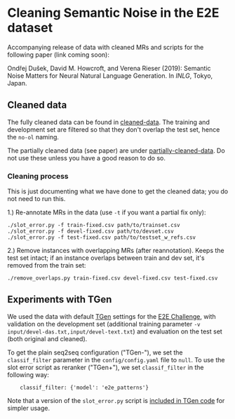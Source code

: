 
Cleaning Semantic Noise in the E2E dataset
==========================================

Accompanying release of data with cleaned MRs and scripts for the following paper (link coming soon):

Ondřej Dušek, David M. Howcroft, and Verena Rieser (2019): Semantic Noise Matters for Neural Natural Language Generation. In _INLG_, Tokyo, Japan.


Cleaned data
------------

The fully cleaned data can be found in [cleaned-data](cleaned-data/). 
The training and development set are filtered so that they don't overlap the test set, hence the `no-ol` naming.

The partially cleaned data (see paper) are under [partially-cleaned-data](partially-cleaned-data/).
Do not use these unless you have a good reason to do so.


### Cleaning process ###

This is just documenting what we have done to get the cleaned data; you do not need to run this.


1.) Re-annotate MRs in the data (use `-t` if you want a partial fix only):
```
./slot_error.py -f train-fixed.csv path/to/trainset.csv
./slot_error.py -f devel-fixed.csv path/to/devset.csv
./slot_error.py -f test-fixed.csv path/to/testset_w_refs.csv
```

2.) Remove instances with overlapping MRs (after reannotation). Keeps the test set intact; if an instance overlaps between train and dev set, it's removed from the train set:

```
./remove_overlaps.py train-fixed.csv devel-fixed.csv test-fixed.csv
```


Experiments with TGen
---------------------

We used the data with default [TGen](https://github.com/UFAL-DSG/tgen) settings 
for the [E2E Challenge](https://github.com/UFAL-DSG/tgen/tree/master/e2e-challenge),
with validation on the development set (additional training parameter `-v input/devel-das.txt,input/devel-text.txt`) 
and evaluation on the test set (both original and cleaned).

To get the plain seq2seq configuration ("TGen-"), we set the `classif_filter` parameter in the 
`config/config.yaml` file to `null`.
To use the slot error script as reranker ("TGen+"), we set `classif_filter` in the following way:

```
    classif_filter: {'model': 'e2e_patterns'}
```

Note that a version of the `slot_error.py` script is 
[included in TGen code](https://github.com/UFAL-DSG/tgen/blob/master/tgen/e2e/slot_error.py) 
for simpler usage.
